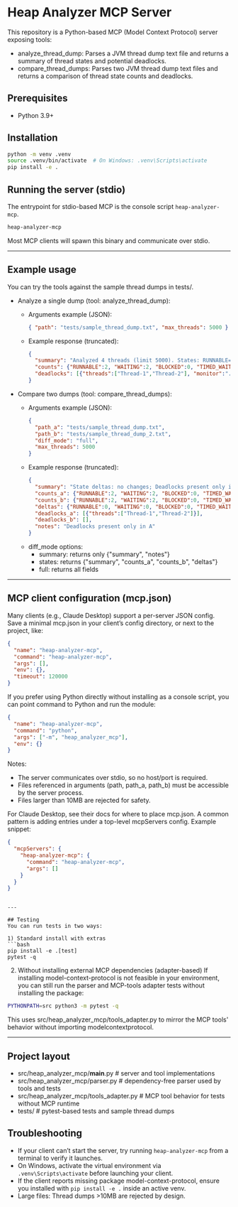 # Heap Analyzer MCP Server

This repository is a Python-based MCP (Model Context Protocol) server exposing tools:

- analyze_thread_dump: Parses a JVM thread dump text file and returns a summary of thread states and potential deadlocks.
- compare_thread_dumps: Parses two JVM thread dump text files and returns a comparison of thread state counts and deadlocks.

## Prerequisites
- Python 3.9+

## Installation
```bash
python -m venv .venv
source .venv/bin/activate  # On Windows: .venv\Scripts\activate
pip install -e .
```

## Running the server (stdio)
The entrypoint for stdio-based MCP is the console script `heap-analyzer-mcp`.

```bash
heap-analyzer-mcp
```

Most MCP clients will spawn this binary and communicate over stdio.

---

## Example usage

You can try the tools against the sample thread dumps in tests/.

- Analyze a single dump (tool: analyze_thread_dump):
  - Arguments example (JSON):
    ```json
    { "path": "tests/sample_thread_dump.txt", "max_threads": 5000 }
    ```
  - Example response (truncated):
    ```json
    {
      "summary": "Analyzed 4 threads (limit 5000). States: RUNNABLE=2, WAITING=2",
      "counts": {"RUNNABLE":2, "WAITING":2, "BLOCKED":0, "TIMED_WAITING":0, "NEW":0, "TERMINATED":0},
      "deadlocks": [{"threads":["Thread-1","Thread-2"], "monitor":"..."}]
    }
    ```

- Compare two dumps (tool: compare_thread_dumps):
  - Arguments example (JSON):
    ```json
    {
      "path_a": "tests/sample_thread_dump.txt",
      "path_b": "tests/sample_thread_dump_2.txt",
      "diff_mode": "full",
      "max_threads": 5000
    }
    ```
  - Example response (truncated):
    ```json
    {
      "summary": "State deltas: no changes; Deadlocks present only in A",
      "counts_a": {"RUNNABLE":2, "WAITING":2, "BLOCKED":0, "TIMED_WAITING":0, "NEW":0, "TERMINATED":0},
      "counts_b": {"RUNNABLE":2, "WAITING":2, "BLOCKED":0, "TIMED_WAITING":0, "NEW":0, "TERMINATED":0},
      "deltas": {"RUNNABLE":0, "WAITING":0, "BLOCKED":0, "TIMED_WAITING":0, "NEW":0, "TERMINATED":0},
      "deadlocks_a": [{"threads":["Thread-1","Thread-2"]}],
      "deadlocks_b": [],
      "notes": "Deadlocks present only in A"
    }
    ```
  - diff_mode options:
    - summary: returns only {"summary", "notes"}
    - states: returns {"summary", "counts_a", "counts_b", "deltas"}
    - full: returns all fields

---

## MCP client configuration (mcp.json)

Many clients (e.g., Claude Desktop) support a per-server JSON config. Save a minimal mcp.json in your client’s config directory, or next to the project, like:

```json
{
  "name": "heap-analyzer-mcp",
  "command": "heap-analyzer-mcp",
  "args": [],
  "env": {},
  "timeout": 120000
}
```

If you prefer using Python directly without installing as a console script, you can point command to Python and run the module:

```json
{
  "name": "heap-analyzer-mcp",
  "command": "python",
  "args": ["-m", "heap_analyzer_mcp"],
  "env": {}
}
```

Notes:
- The server communicates over stdio, so no host/port is required.
- Files referenced in arguments (path, path_a, path_b) must be accessible by the server process.
- Files larger than 10MB are rejected for safety.

For Claude Desktop, see their docs for where to place mcp.json. A common pattern is adding entries under a top-level mcpServers config. Example snippet:

```json
{
  "mcpServers": {
    "heap-analyzer-mcp": {
      "command": "heap-analyzer-mcp",
      "args": []
    }
  }
}
```
```

---

## Testing
You can run tests in two ways:

1) Standard install with extras
```bash
pip install -e .[test]
pytest -q
```

2) Without installing external MCP dependencies (adapter-based)
If installing model-context-protocol is not feasible in your environment, you can still run the parser and MCP-tools adapter tests without installing the package:
```bash
PYTHONPATH=src python3 -m pytest -q
```
This uses src/heap_analyzer_mcp/tools_adapter.py to mirror the MCP tools' behavior without importing modelcontextprotocol.

---

## Project layout
- src/heap_analyzer_mcp/__main__.py   # server and tool implementations
- src/heap_analyzer_mcp/parser.py     # dependency-free parser used by tools and tests
- src/heap_analyzer_mcp/tools_adapter.py  # MCP tool behavior for tests without MCP runtime
- tests/                              # pytest-based tests and sample thread dumps

## Troubleshooting
- If your client can’t start the server, try running `heap-analyzer-mcp` from a terminal to verify it launches.
- On Windows, activate the virtual environment via `.venv\Scripts\activate` before launching your client.
- If the client reports missing package model-context-protocol, ensure you installed with `pip install -e .` inside an active venv.
- Large files: Thread dumps >10MB are rejected by design.
